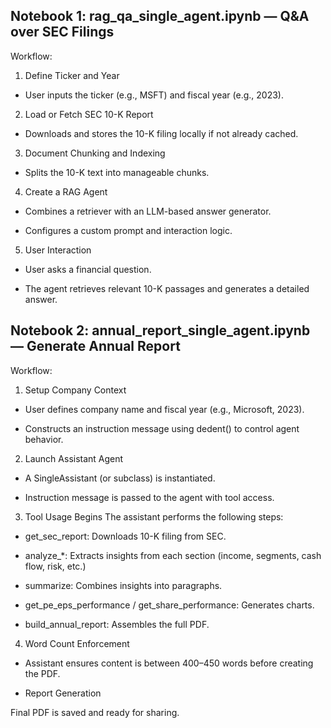 ## Notebook 1: rag_qa_single_agent.ipynb — Q&A over SEC Filings


Workflow:
1. Define Ticker and Year

- User inputs the ticker (e.g., MSFT) and fiscal year (e.g., 2023).

2. Load or Fetch SEC 10-K Report

- Downloads and stores the 10-K filing locally if not already cached.

3. Document Chunking and Indexing

- Splits the 10-K text into manageable chunks.

4. Create a RAG Agent

- Combines a retriever with an LLM-based answer generator.

- Configures a custom prompt and interaction logic.

5. User Interaction

- User asks a financial question.

- The agent retrieves relevant 10-K passages and generates a detailed answer.

## Notebook 2: annual_report_single_agent.ipynb — Generate Annual Report

Workflow:

1. Setup Company Context

- User defines company name and fiscal year (e.g., Microsoft, 2023).

- Constructs an instruction message using dedent() to control agent behavior.

2. Launch Assistant Agent

- A SingleAssistant (or subclass) is instantiated.

- Instruction message is passed to the agent with tool access.

3. Tool Usage Begins
The assistant performs the following steps:

- get_sec_report: Downloads 10-K filing from SEC.

- analyze_*: Extracts insights from each section (income, segments, cash flow, risk, etc.)

- summarize: Combines insights into paragraphs.

- get_pe_eps_performance / get_share_performance: Generates charts.

- build_annual_report: Assembles the full PDF.

4. Word Count Enforcement

- Assistant ensures content is between 400–450 words before creating the PDF.

- Report Generation

Final PDF is saved and ready for sharing.